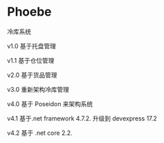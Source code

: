 # Phoebe

冷库系统

v1.0
基于托盘管理

v1.1
基于仓位管理

v2.0
基于货品管理

v3.0
重新架构冷库管理

v4.0
基于 Poseidon 来架构系统

v4.1
基于.net framework 4.7.2.
升级到 devexpress 17.2

v4.2
基于 .net core 2.2.
